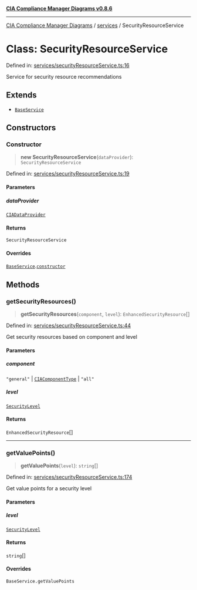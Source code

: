[**CIA Compliance Manager Diagrams v0.8.6**](../../README.md)

***

[CIA Compliance Manager Diagrams](../../modules.md) / [services](../README.md) / SecurityResourceService

# Class: SecurityResourceService

Defined in: [services/securityResourceService.ts:16](https://github.com/Hack23/cia-compliance-manager/blob/050a250237d6f621490781dbdf95155919f35aed/src/services/securityResourceService.ts#L16)

Service for security resource recommendations

## Extends

- [`BaseService`](BaseService.md)

## Constructors

### Constructor

> **new SecurityResourceService**(`dataProvider`): `SecurityResourceService`

Defined in: [services/securityResourceService.ts:19](https://github.com/Hack23/cia-compliance-manager/blob/050a250237d6f621490781dbdf95155919f35aed/src/services/securityResourceService.ts#L19)

#### Parameters

##### dataProvider

[`CIADataProvider`](../../types/interfaces/CIADataProvider.md)

#### Returns

`SecurityResourceService`

#### Overrides

[`BaseService`](BaseService.md).[`constructor`](BaseService.md#constructor)

## Methods

### getSecurityResources()

> **getSecurityResources**(`component`, `level`): `EnhancedSecurityResource`[]

Defined in: [services/securityResourceService.ts:44](https://github.com/Hack23/cia-compliance-manager/blob/050a250237d6f621490781dbdf95155919f35aed/src/services/securityResourceService.ts#L44)

Get security resources based on component and level

#### Parameters

##### component

`"general"` | [`CIAComponentType`](../../types/type-aliases/CIAComponentType.md) | `"all"`

##### level

[`SecurityLevel`](../../index/type-aliases/SecurityLevel.md)

#### Returns

`EnhancedSecurityResource`[]

***

### getValuePoints()

> **getValuePoints**(`level`): `string`[]

Defined in: [services/securityResourceService.ts:174](https://github.com/Hack23/cia-compliance-manager/blob/050a250237d6f621490781dbdf95155919f35aed/src/services/securityResourceService.ts#L174)

Get value points for a security level

#### Parameters

##### level

[`SecurityLevel`](../../index/type-aliases/SecurityLevel.md)

#### Returns

`string`[]

#### Overrides

`BaseService.getValuePoints`

